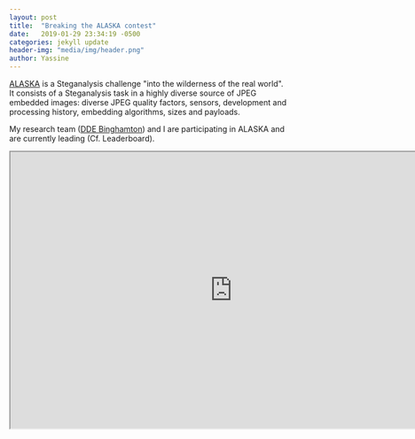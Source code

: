 ```yaml
---
layout: post
title:  "Breaking the ALASKA contest"
date:   2019-01-29 23:34:19 -0500
categories: jekyll update
header-img: "media/img/header.png"
author: Yassine
---
```

[ALASKA](https://alaska.utt.fr/) is a Steganalysis challenge "into the wilderness
of the real world". It consists of a Steganalysis task in a highly diverse source of JPEG embedded images: diverse JPEG quality factors, sensors, development and processing history, embedding algorithms, sizes and payloads.

My research team ([DDE Binghamton](http://dde.binghamton.edu/)) and I are participating in ALASKA and are currently leading (Cf. Leaderboard).

<iframe id="leaderboard-tabs" src="https://alaska.utt.fr/#leaderboard" width="800" height="500"></iframe>
